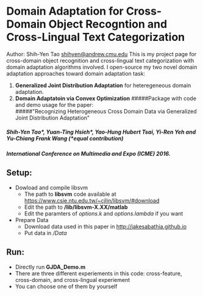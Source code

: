 Domain Adaptation for Cross-Domain Object Recogntion and Cross-Lingual Text Categorization
=========================
Author: Shih-Yen Tao <shihyen@andrew.cmu.edu>
This is my project page for cross-domain object recognition and cross-lingual text categorization with domain adaptation algorithms involved.
I open-source my two novel domain adaptation approaches toward domain adaptation task:
1. **Generalized Joint Distribution Adaptation** for heteregeneous domain adaptation.
2. **Domain Adaptatoin via Convex Optimization**
#####Package with code and demo usage for the paper:</br>
#####"Recognizing Heterogeneous Cross Domain Data via Generalized Joint Distribution Adaptation"</br>
#####    Shih-Yen Tao*, Yuan-Ting Hsieh*, Yao-Hung Hubert Tsai, Yi-Ren Yeh and Yu-Chiang Frank Wang (*equal contribution)</br>
#####    International Conference on Multimedia and Expo (ICME) 2016.

Setup:
------
- Dowload and compile libsvm
    - The path to **libsvm** code available at
        <https://www.csie.ntu.edu.tw/~cjlin/libsvm/#download>
    - Edit the path to **/lib/libsvm-X.XX/matlab**
    - Edit the paramters of *options.k* and *options.lambda* if you want
- Prepare Data
    - Download data used in this paper in <http://jakesabathia.github.io>
    - Put data in */Data*

Run:
-----
- Directly run **GJDA_Demo.m**
- There are three different experiements in this code: cross-feature, cross-domain, and cross-lingual experiement
- You can choose one of them by yourself
